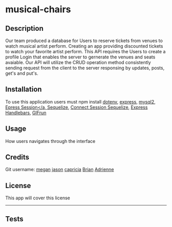 # musical-chairs

## Description

Our team produced a database for Users to reserve tickets from venues to watch musical artist perform. Creating an app providing discounted tickets to watch your favorite artist perform. This API requires the Users to create a profile Login that enables the server to gernerate the venues and seats avaiable. Our API will utilize the CRUD operation method consistently sending request from the client to the server responsing by updates, posts, get's and put's.


## Installation

To use this application users must npm install <a href="https://www.npmjs.com/package/dotenv">dotenv</a>, <a href="https://www.npmjs.com/package/express">express</a>, 
<a href="https://www.npmjs.com/package/mysql2">mysql2</a>,
<a href="https://www.npmjs.com/package/express-session">Epress Session</a, 
<a href="https://sequelize.org/docs/v6/getting-started/">Sequelize</a>,
<a href="https://www.npmjs.com/package/connect-session-sequelize">Connect Session Sequelize</a>,
<a href="https://www.npmjs.com/package/express-handlebars">Express Handlebars</a>,
<a href="https://gifrun.com/youtube/?v=BX0lKSa_PTk">GIFrun</a>
 




## Usage
How users navigates through the interface


## Credits
Git username: 
<a href="https://github.com/megsra17">megan</a>
<a href="https://github.com/jace0fbass">jason</a>
<a href="https://github.com/Cobayomi">capricia</a>
<a href="https://github.com/bjbci">Brian</a>
<a href="https://github.com/adriennecordell">Adrienne</a>



## License
This app will cover this license <a href="https://opensource.org/licenses/MIT"></a>

---

## Tests
